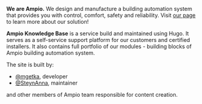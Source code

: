 
__We are Ampio.__ We design and manufacture a building automation system that provides you with control, comfort, safety and reliability. Visit [our page](http://ampio.com/) to learn more about our solution!

__Ampio Knowledge Base__ is a service build and maintained using Hugo. It serves as a self-service support platform for our customers and certified installers. It also contains full portfolio of our modules - building blocks of Ampio building automation system.

The site is built by:

* [@mgetka](https://github.com/mgetka), developer
* [@SteynAnna](https://github.com/SteynAnna), maintainer

and other members of Ampio team responsible for content creation.
